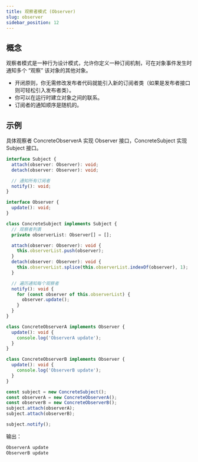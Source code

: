 ```yaml
---
title: 观察者模式 (Observer)
slug: observer
sidebar_position: 12
---
```


## 概念

观察者模式是一种行为设计模式，允许你定义一种订阅机制，可在对象事件发生时通知多个 “观察” 该对象的其他对象。

- 开闭原则，你无需修改发布者代码就能引入新的订阅者类（如果是发布者接口则可轻松引入发布者类）。
- 你可以在运行时建立对象之间的联系。
- 订阅者的通知顺序是随机的。

## 示例
具体观察者 ConcreteObserverA 实现 Observer 接口，ConcreteSubject 实现 Subject 接口。
```ts
interface Subject {
  attach(observer: Observer): void;
  detach(observer: Observer): void;

  // 通知所有订阅者
  notify(): void;
}

interface Observer {
  update(): void;
}

class ConcreteSubject implements Subject {
  // 观察者列表
  private observerList: Observer[] = [];

  attach(observer: Observer): void {
    this.observerList.push(observer);
  }
  detach(observer: Observer): void {
    this.observerList.splice(this.observerList.indexOf(observer), 1);
  }

  // 遍历通知每个观察者
  notify(): void {
    for (const observer of this.observerList) {
      observer.update();
    }
  }
}

class ConcreteObserverA implements Observer {
  update(): void {
    console.log('ObserverA update');
  }
}

class ConcreteObserverB implements Observer {
  update(): void {
    console.log('ObserverB update');
  }
}

const subject = new ConcreteSubject();
const observerA = new ConcreteObserverA();
const observerB = new ConcreteObserverB();
subject.attach(observerA);
subject.attach(observerB);

subject.notify();
```
输出：
```ts
ObserverA update
ObserverB update
```